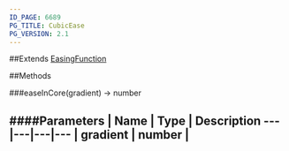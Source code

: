 ```yaml
---
ID_PAGE: 6689
PG_TITLE: CubicEase
PG_VERSION: 2.1
---
```




##Extends [EasingFunction](page.php?p=6685)


##Methods

###easeInCore(gradient) &rarr; number

####Parameters
 | Name | Type | Description
---|---|---|---
 | gradient | number | 
---
